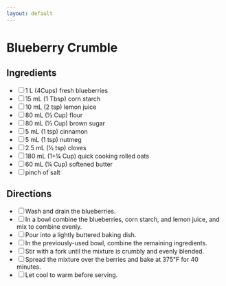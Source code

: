 ```yaml
---
layout: default
---
```


# Blueberry Crumble

<div class="ingredients">
<h2>Ingredients</h2>
<ul class="ingredient-list">
<li><label><input type="checkbox">1 L (4Cups) fresh blueberries</label></li>
<li><label><input type="checkbox">15 mL (1 Tbsp) corn starch</label></li>
<li><label><input type="checkbox">10 mL (2 tsp) lemon juice</label></li>
<li><label><input type="checkbox">80 mL (⅓ Cup) flour</label></li>
<li><label><input type="checkbox">80 mL (⅓ Cup) brown sugar</label></li>
<li><label><input type="checkbox">5 mL (1 tsp) cinnamon</label></li>
<li><label><input type="checkbox">5 mL (1 tsp) nutmeg</label></li>
<li><label><input type="checkbox">2.5 mL (½ tsp) cloves</label></li>
<li><label><input type="checkbox">180 mL (1+¼ Cup) quick cooking rolled oats</label></li>
<li><label><input type="checkbox">60 mL (¼ Cup) softened butter</label></li>
<li><label><input type="checkbox">pinch of salt</label></li>
</ul>
</div>

<div class="directions">
<h2>Directions</h2>
<ul class="direction-list">
<li><label><input type="checkbox">Wash and drain the blueberries.</label></li>
<li><label><input type="checkbox">In a bowl combine the blueberries, corn starch, and lemon juice, and mix to combine evenly.</label></li>
<li><label><input type="checkbox">Pour into a lightly buttered baking dish.</label></li>
<li><label><input type="checkbox">In the previously-used bowl, combine the remaining ingredients.</label></li>
<li><label><input type="checkbox">Stir with a fork until the mixture is crumbly and evenly blended.</label></li>
<li><label><input type="checkbox">Spread the mixture over the berries and bake at 375℉ for 40 minutes.</label></li>
<li><label><input type="checkbox">Let cool to warm before serving.</label></li>
</ul>
</div>
